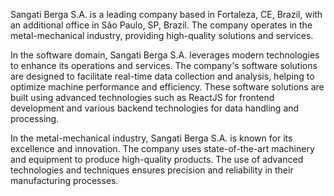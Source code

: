 Sangati Berga S.A. is a leading company based in Fortaleza, CE, Brazil, with an additional office in São Paulo, SP, Brazil. The company operates in the metal-mechanical industry, providing high-quality solutions and services.

In the software domain, Sangati Berga S.A. leverages modern technologies to enhance its operations and services. The company's software solutions are designed to facilitate real-time data collection and analysis, helping to optimize machine performance and efficiency. These software solutions are built using advanced technologies such as ReactJS for frontend development and various backend technologies for data handling and processing.

In the metal-mechanical industry, Sangati Berga S.A. is known for its excellence and innovation. The company uses state-of-the-art machinery and equipment to produce high-quality products. The use of advanced technologies and techniques ensures precision and reliability in their manufacturing processes.
